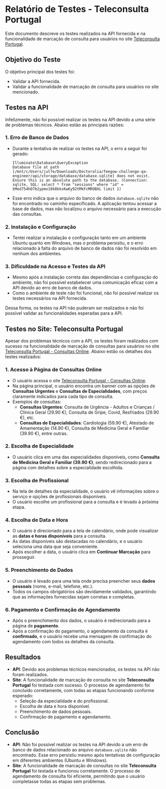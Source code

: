 # Relatório de Testes - Teleconsulta Portugal

Este documento descreve os testes realizados na API fornecida e na funcionalidade de marcação de consulta para usuários no site [Teleconsulta Portugal](https://teleconsultaportugal.com/consultas-online/).

## Objetivo do Teste

O objetivo principal dos testes foi:
- Validar a API fornecida.
- Validar a funcionalidade de marcação de consulta para usuários no site mencionado.

## Testes na API

Infelizmente, não foi possível realizar os testes na API devido a uma série de problemas técnicos. Abaixo estão as principais razões:

### 1. **Erro de Banco de Dados**
   - Durante a tentativa de realizar os testes na API, o erro a seguir foi gerado:
   
     ```
     Illuminate\Database\QueryException
     Database file at path [/mnt/c/Users/julfe/Downloads/Doctoralia/feegow-challenge-qa-engineer/api/storage/database/database.sqlite] does not exist. Ensure this is an absolute path to the database. (Connection: sqlite, SQL: select * from "sessions" where "id" = kMod754hO7b2ypmx18k8bksKwKy92tMkFcMROBXL limit 1)
     ```

   - Esse erro indica que o arquivo do banco de dados `database.sqlite` não foi encontrado no caminho especificado. A aplicação tentou acessar a base de dados, mas não localizou o arquivo necessário para a execução das consultas.

### 2. **Instalação e Configuração**
   - Tentei realizar a instalação e configuração tanto em um ambiente Ubuntu quanto em Windows, mas o problema persistiu, e o erro relacionado à falta do arquivo de banco de dados não foi resolvido em nenhum dos ambientes.

### 3. **Dificuldade na Acesso e Testes da API**
   - Mesmo após a instalação correta das dependências e configuração do ambiente, não foi possível estabelecer uma comunicação eficaz com a API devido ao erro de banco de dados.
   - Como o ambiente de teste não foi funcional, não foi possível realizar os testes necessários na API fornecida.

Dessa forma, os testes na API não puderam ser realizados e não foi possível validar as funcionalidades esperadas para a API.

## Testes no Site: Teleconsulta Portugal

Apesar dos problemas técnicos com a API, os testes foram realizados com sucesso na funcionalidade de marcação de consultas para usuários no site [Teleconsulta Portugal - Consultas Online](https://teleconsultaportugal.com/consultas-online/). Abaixo estão os detalhes dos testes realizados:

### 1. **Acesso à Página de Consultas Online**
   - O usuário acessa o site [Teleconsulta Portugal - Consultas Online](https://teleconsultaportugal.com/consultas-online/).
   - Na página principal, o usuário encontra um banner com as opções de **Consultas Urgentes** e **Consultas de Especialidades**, com preços claramente indicados para cada tipo de consulta.
   - Exemplos de consultas:
     - **Consultas Urgentes**: Consulta de Urgência - Adultos e Crianças / Clínica Geral (29.90 €), Consulta de Gripe, Covid, Resfriados (29.90 €), etc.
     - **Consultas de Especialidades**: Cardiologia (59.90 €), Atestado de Amamentação (14.90 €), Consulta de Medicina Geral e Familiar (39.90 €), entre outras.

### 2. **Escolha de Especialidade**
   - O usuário clica em uma das especialidades disponíveis, como **Consulta de Medicina Geral e Familiar (39.90 €)**, sendo redirecionado para a página com detalhes sobre a especialidade escolhida.
   
### 3. **Escolha de Profissional**
   - Na tela de detalhes da especialidade, o usuário vê informações sobre o serviço e opções de profissionais disponíveis.
   - O usuário escolhe um profissional para a consulta e é levado à próxima etapa.

### 4. **Escolha de Data e Hora**
   - O usuário é direcionado para a tela de calendário, onde pode visualizar as **datas e horas disponíveis** para a consulta.
   - As datas disponíveis são destacadas no calendário, e o usuário seleciona uma data que seja conveniente.
   - Após escolher a data, o usuário clica em **Continuar Marcação** para prosseguir.

### 5. **Preenchimento de Dados**
   - O usuário é levado para uma tela onde precisa preencher seus **dados pessoais** (nome, e-mail, telefone, etc.).
   - Todos os campos obrigatórios são devidamente validados, garantindo que as informações fornecidas sejam corretas e completas.

### 6. **Pagamento e Confirmação de Agendamento**
   - Após o preenchimento dos dados, o usuário é redirecionado para a página de **pagamento**.
   - Após a confirmação do pagamento, o agendamento da consulta é **confirmado**, e o usuário recebe uma mensagem de confirmação do agendamento com todos os detalhes da consulta.

## Resultados

- **API**: Devido aos problemas técnicos mencionados, os testes na API não foram realizados.
- **Site**: A funcionalidade de marcação de consulta no site **Teleconsulta Portugal** foi testada com sucesso. O processo de agendamento foi concluído corretamente, com todas as etapas funcionando conforme esperado:
  - Seleção da especialidade e do profissional.
  - Escolha de data e hora disponível.
  - Preenchimento de dados pessoais.
  - Confirmação de pagamento e agendamento.

## Conclusão

- **API**: Não foi possível realizar os testes na API devido a um erro de banco de dados relacionado ao arquivo `database.sqlite` não encontrado. Esse erro persistiu mesmo após tentativas de configuração em diferentes ambientes (Ubuntu e Windows).
- **Site**: A funcionalidade de marcação de consultas no site **Teleconsulta Portugal** foi testada e funcionou corretamente. O processo de agendamento de consulta foi eficiente, permitindo que o usuário completasse todas as etapas sem problemas.
